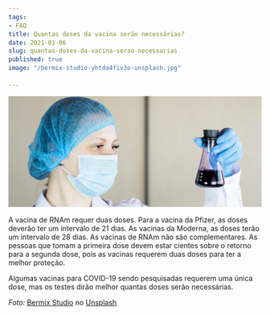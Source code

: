 ```yaml
---
tags:
- FAQ
title: Quantas doses da vacina serão necessárias?
date: 2021-01-06
slug: quantas-doses-da-vacina-serao-necessarias
published: true
image: "/bermix-studio-yhtda4fiv3o-unsplash.jpg"

---
```

![](/vaccine-look.jpg)

A vacina de RNAm requer duas doses. Para a vacina da Pfizer, as doses deverão ter um intervalo de 21 dias. As vacinas da Moderna, as doses terão um intervalo de 28 dias. As vacinas de RNAm não são complementares. As pessoas que tomam a primeira dose devem estar cientes sobre o retorno para a segunda dose, pois as vacinas requerem duas doses para ter a melhor proteção.

Algumas vacinas para COVID-19 sendo pesquisadas requerem uma única dose, mas os testes dirão melhor quantas doses serão necessárias.

_Foto:_ [Bermix Studio](https://unsplash.com/@bermixstudio?utm_source=unsplash&utm_medium=referral&utm_content=creditCopyText) no [Unsplash](https://unsplash.com/s/photos/vaccine?utm_source=unsplash&utm_medium=referral&utm_content=creditCopyText)